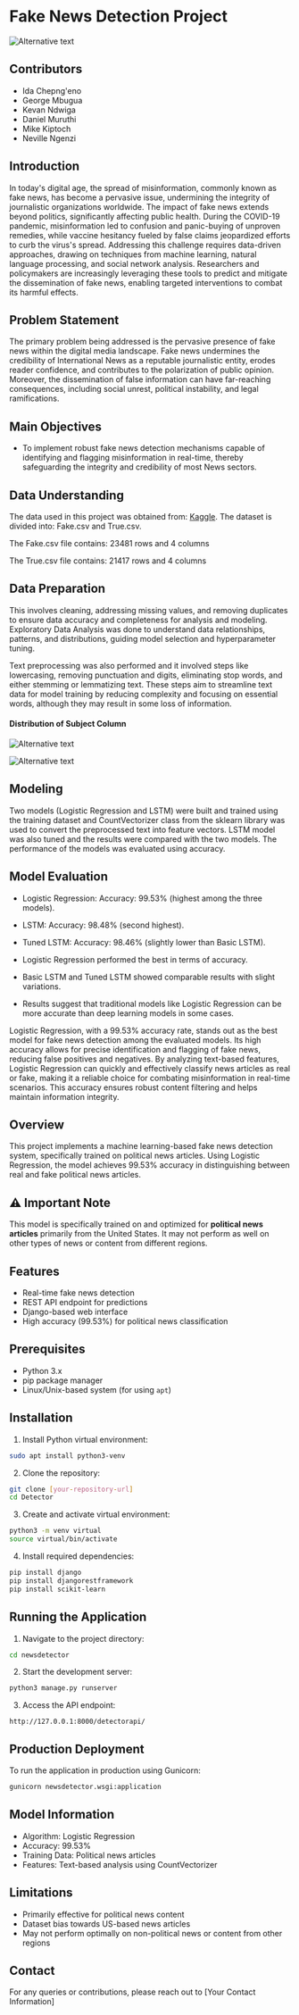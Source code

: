 # Fake News Detection Project

![Alternative text](https://github.com/idatonui/Fake-News-Prediction/blob/main/images/how-to-identify-fake-news-1.jpg)

## Contributors
- Ida Chepng'eno
- George Mbugua
- Kevan Ndwiga
- Daniel Muruthi
- Mike Kiptoch
- Neville Ngenzi

## Introduction

In today's digital age, the spread of misinformation, commonly known as fake news, has become a pervasive issue, undermining the integrity of journalistic organizations worldwide. The impact of fake news extends beyond politics, significantly affecting public health. During the COVID-19 pandemic, misinformation led to confusion and panic-buying of unproven remedies, while vaccine hesitancy fueled by false claims jeopardized efforts to curb the virus's spread. Addressing this challenge requires data-driven approaches, drawing on techniques from machine learning, natural language processing, and social network analysis. Researchers and policymakers are increasingly leveraging these tools to predict and mitigate the dissemination of fake news, enabling targeted interventions to combat its harmful effects.


## Problem Statement

The primary problem being addressed is the pervasive presence of fake news within the digital media landscape. Fake news undermines the credibility of International News as a reputable journalistic entity, erodes reader confidence, and contributes to the polarization of public opinion. Moreover, the dissemination of false information can have far-reaching consequences, including social unrest, political instability, and legal ramifications.


## Main Objectives

- To implement robust fake news detection mechanisms capable of identifying and flagging misinformation in real-time, thereby safeguarding the integrity and credibility of most News sectors.


## Data Understanding

The data used in this project was obtained from: [Kaggle](https://www.kaggle.com/datasets/clmentbisaillon/fake-and-real-news-dataset). The dataset is divided into: Fake.csv and True.csv.

The Fake.csv file contains: 23481 rows and 4 columns

The True.csv file contains: 21417 rows and 4 columns



## Data Preparation

This involves cleaning, addressing missing values, and removing duplicates to ensure data accuracy and completeness for analysis and modeling. Exploratory Data Analysis was done to understand data relationships, patterns, and distributions, guiding model selection and hyperparameter tuning.

Text preprocessing was also performed and it involved steps like lowercasing, removing punctuation and digits, eliminating stop words, and either stemming or lemmatizing text. These steps aim to streamline text data for model training by reducing complexity and focusing on essential words, although they may result in some loss of information.


#### Distribution of Subject Column



![Alternative text](https://github.com/idatonui/Fake-News-Prediction/blob/main/images/subject%20in%20True%20News.png)




![Alternative text](https://github.com/idatonui/Fake-News-Prediction/blob/main/images/Subjects%20in%20Fake%20Class.png)




## Modeling
 Two models (Logistic Regression and LSTM) were built and trained using the training dataset and CountVectorizer class from the sklearn library was used to convert the preprocessed text into feature vectors. LSTM model was also tuned and the results were compared with the two models. The performance of the models was evaluated using accuracy.

## Model Evaluation

- Logistic Regression:
Accuracy: 99.53% (highest among the three models).
- LSTM:
Accuracy: 98.48% (second highest).
- Tuned LSTM:
Accuracy: 98.46% (slightly lower than Basic LSTM).


- Logistic Regression performed the best in terms of accuracy.
- Basic LSTM and Tuned LSTM showed comparable results with slight variations.
- Results suggest that traditional models like Logistic Regression can be more accurate than deep learning models in some cases.

Logistic Regression, with a 99.53% accuracy rate, stands out as the best model for fake news detection among the evaluated models. Its high accuracy allows for precise identification and flagging of fake news, reducing false positives and negatives. By analyzing text-based features, Logistic Regression can quickly and effectively classify news articles as real or fake, making it a reliable choice for combating misinformation in real-time scenarios. This accuracy ensures robust content filtering and helps maintain information integrity.


## Overview
This project implements a machine learning-based fake news detection system, specifically trained on political news articles. Using Logistic Regression, the model achieves 99.53% accuracy in distinguishing between real and fake political news articles.

## ⚠️ Important Note
This model is specifically trained on and optimized for **political news articles** primarily from the United States. It may not perform as well on other types of news or content from different regions.

## Features
- Real-time fake news detection
- REST API endpoint for predictions
- Django-based web interface
- High accuracy (99.53%) for political news classification

## Prerequisites
- Python 3.x
- pip package manager
- Linux/Unix-based system (for using `apt`)

## Installation

1. Install Python virtual environment:
```bash
sudo apt install python3-venv
```

2. Clone the repository:
```bash
git clone [your-repository-url]
cd Detector
```

3. Create and activate virtual environment:
```bash
python3 -m venv virtual
source virtual/bin/activate
```

4. Install required dependencies:
```bash
pip install django
pip install djangorestframework
pip install scikit-learn
```

## Running the Application

1. Navigate to the project directory:
```bash
cd newsdetector
```

2. Start the development server:
```bash
python3 manage.py runserver
```

3. Access the API endpoint:
```
http://127.0.0.1:8000/detectorapi/
```

## Production Deployment
To run the application in production using Gunicorn:
```bash
gunicorn newsdetector.wsgi:application
```

## Model Information
- Algorithm: Logistic Regression
- Accuracy: 99.53%
- Training Data: Political news articles
- Features: Text-based analysis using CountVectorizer

## Limitations
- Primarily effective for political news content
- Dataset bias towards US-based news articles
- May not perform optimally on non-political news or content from other regions


## Contact
For any queries or contributions, please reach out to [Your Contact Information]